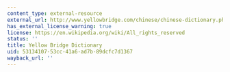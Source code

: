 ```yaml
---
content_type: external-resource
external_url: http://www.yellowbridge.com/chinese/chinese-dictionary.php
has_external_license_warning: true
license: https://en.wikipedia.org/wiki/All_rights_reserved
status: ''
title: Yellow Bridge Dictionary
uid: 53134107-53cc-41a6-ad7b-89dcfc7d1367
wayback_url: ''
---
```

